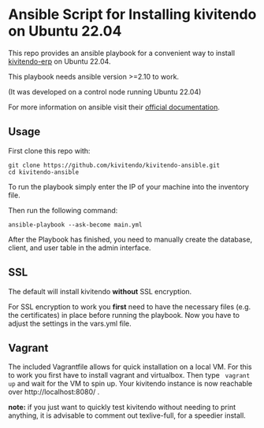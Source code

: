 # Ansible Script for Installing kivitendo on Ubuntu 22.04

This repo provides an ansible playbook for a convenient way to install
[kivitendo-erp](https://github.com/kivitendo/kivitendo-erp) on Ubuntu 22.04.

This playbook needs ansible version >=2.10 to work.

(It was developed on a control node running Ubuntu 22.04)

For more information on ansible visit their [official documentation](https://docs.ansible.com/).

## Usage

First clone this repo with: 
```
git clone https://github.com/kivitendo/kivitendo-ansible.git
cd kivitendo-ansible
```

To run the playbook simply enter the IP of your machine into the inventory file.

Then run the following command:
```
ansible-playbook --ask-become main.yml
```

After the Playbook has finished, you need to manually create the database,
client, and user table in the admin interface.

## SSL

The default will install kivitendo **without** SSL encryption.

For SSL encryption to work you **first** need to have the necessary files (e.g.
the certificates) in place before running the playbook.
Now you have to adjust the settings in the vars.yml file.

## Vagrant

The included Vagrantfile allows for quick installation on a local VM.
For this to work you first have to install vagrant and virtualbox.
Then type ` vagrant up` and wait for the VM to spin up.
Your kivitendo instance is now reachable over http://localhost:8080/ .

**note:** if you just want to quickly test kivitendo without needing to print
anything, it is advisable to comment out texlive-full, for a speedier install.
